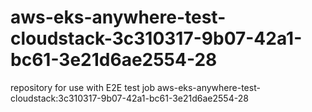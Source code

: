 # aws-eks-anywhere-test-cloudstack-3c310317-9b07-42a1-bc61-3e21d6ae2554-28
repository for use with E2E test job aws-eks-anywhere-test-cloudstack:3c310317-9b07-42a1-bc61-3e21d6ae2554-28
